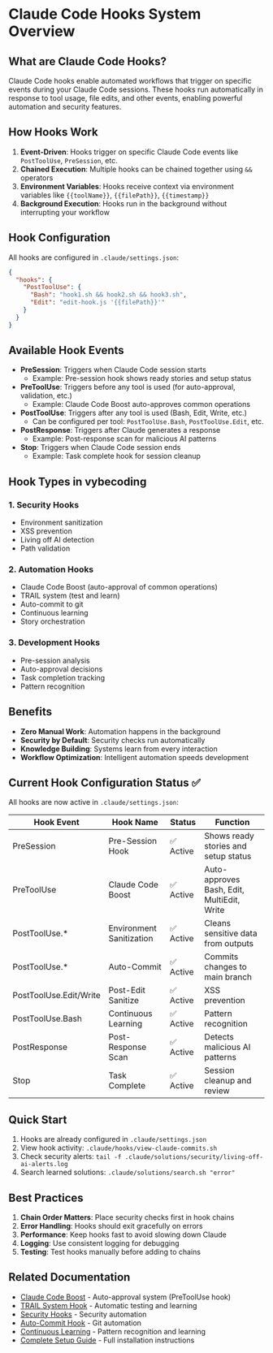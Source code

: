 # Claude Code Hooks System Overview

## What are Claude Code Hooks?

Claude Code hooks enable automated workflows that trigger on specific events during your Claude Code sessions. These hooks run automatically in response to tool usage, file edits, and other events, enabling powerful automation and security features.

## How Hooks Work

1. **Event-Driven**: Hooks trigger on specific Claude Code events like `PostToolUse`, `PreSession`, etc.
2. **Chained Execution**: Multiple hooks can be chained together using `&&` operators
3. **Environment Variables**: Hooks receive context via environment variables like `{{toolName}}`, `{{filePath}}`, `{{timestamp}}`
4. **Background Execution**: Hooks run in the background without interrupting your workflow

## Hook Configuration

All hooks are configured in `.claude/settings.json`:

```json
{
  "hooks": {
    "PostToolUse": {
      "Bash": "hook1.sh && hook2.sh && hook3.sh",
      "Edit": "edit-hook.js '{{filePath}}'"
    }
  }
}
```

## Available Hook Events

- **PreSession**: Triggers when Claude Code session starts
  - Example: Pre-session hook shows ready stories and setup status
- **PreToolUse**: Triggers before any tool is used (for auto-approval, validation, etc.)
  - Example: Claude Code Boost auto-approves common operations
- **PostToolUse**: Triggers after any tool is used (Bash, Edit, Write, etc.)
  - Can be configured per tool: `PostToolUse.Bash`, `PostToolUse.Edit`, etc.
- **PostResponse**: Triggers after Claude generates a response
  - Example: Post-response scan for malicious AI patterns
- **Stop**: Triggers when Claude Code session ends
  - Example: Task complete hook for session cleanup

## Hook Types in vybecoding

### 1. Security Hooks
- Environment sanitization
- XSS prevention
- Living off AI detection
- Path validation

### 2. Automation Hooks
- Claude Code Boost (auto-approval of common operations)
- TRAIL system (test and learn)
- Auto-commit to git
- Continuous learning
- Story orchestration

### 3. Development Hooks
- Pre-session analysis
- Auto-approval decisions
- Task completion tracking
- Pattern recognition

## Benefits

- **Zero Manual Work**: Automation happens in the background
- **Security by Default**: Security checks run automatically
- **Knowledge Building**: Systems learn from every interaction
- **Workflow Optimization**: Intelligent automation speeds development

## Current Hook Configuration Status ✅

All hooks are now active in `.claude/settings.json`:

| Hook Event | Hook Name | Status | Function |
|------------|-----------|--------|----------|
| PreSession | Pre-Session Hook | ✅ Active | Shows ready stories and setup status |
| PreToolUse | Claude Code Boost | ✅ Active | Auto-approves Bash, Edit, MultiEdit, Write |
| PostToolUse.* | Environment Sanitization | ✅ Active | Cleans sensitive data from outputs |
| PostToolUse.* | Auto-Commit | ✅ Active | Commits changes to main branch |
| PostToolUse.Edit/Write | Post-Edit Sanitize | ✅ Active | XSS prevention |
| PostToolUse.Bash | Continuous Learning | ✅ Active | Pattern recognition |
| PostResponse | Post-Response Scan | ✅ Active | Detects malicious AI patterns |
| Stop | Task Complete | ✅ Active | Session cleanup and review |

## Quick Start

1. Hooks are already configured in `.claude/settings.json`
2. View hook activity: `.claude/hooks/view-claude-commits.sh`
3. Check security alerts: `tail -f .claude/solutions/security/living-off-ai-alerts.log`
4. Search learned solutions: `.claude/solutions/search.sh "error"`

## Best Practices

1. **Chain Order Matters**: Place security checks first in hook chains
2. **Error Handling**: Hooks should exit gracefully on errors
3. **Performance**: Keep hooks fast to avoid slowing down Claude
4. **Logging**: Use consistent logging for debugging
5. **Testing**: Test hooks manually before adding to chains

## Related Documentation

- [Claude Code Boost](https://github.com/yifanzz/claude-code-boost) - Auto-approval system (PreToolUse hook)
- [TRAIL System Hook](./trail-system.md) - Automatic testing and learning
- [Security Hooks](./security-hooks.md) - Security automation
- [Auto-Commit Hook](./auto-commit.md) - Git automation
- [Continuous Learning](./continuous-learning.md) - Pattern recognition and learning
- [Complete Setup Guide](./setup-all-hooks.md) - Full installation instructions
